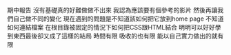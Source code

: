 期中報告 沒有基礎真的好難做做不出來
我認為應該要有個參考的影片 然後再讓我們自己做不同的變化
現在遇到的問題是不知道該如何把它放到home page
不知道如何連結檔案
在根目錄被固定的情況下如何把CSS跟HTML結合
明明可以好好學到東西最後卻又成了這樣的結局
時間有限 吸收的也有限 能以自己實力做出的就有限